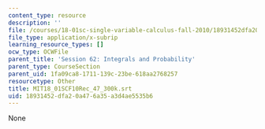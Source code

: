 ```yaml
---
content_type: resource
description: ''
file: /courses/18-01sc-single-variable-calculus-fall-2010/18931452dfa20a476a35a3d4ae5535b6_MIT18_01SCF10Rec_47_300k.srt
file_type: application/x-subrip
learning_resource_types: []
ocw_type: OCWFile
parent_title: 'Session 62: Integrals and Probability'
parent_type: CourseSection
parent_uid: 1fa09ca8-1711-139c-23be-618aa2768257
resourcetype: Other
title: MIT18_01SCF10Rec_47_300k.srt
uid: 18931452-dfa2-0a47-6a35-a3d4ae5535b6
---
```

None

